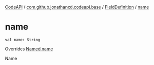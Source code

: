 [CodeAPI](../../index.md) / [com.github.jonathanxd.codeapi.base](../index.md) / [FieldDefinition](index.md) / [name](.)

# name

`val name: String`

Overrides [Named.name](../-named/name.md)

Name


